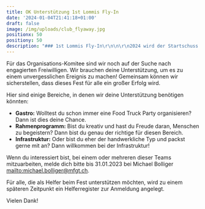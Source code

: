 ```yaml
---
title: OK Unterstützung 1st Lommis Fly-In
date: '2024-01-04T21:41:18+01:00'
draft: false
image: /img/uploads/club_flyaway.jpg
positionx: 50
positiony: 50
description: "### 1st Lommis Fly-In\r\n\n\r\n2024 wird der Startschuss zu einer schönen neuen Tradition, die eines regelmässig stattfindenden Fly-In in Lommis. Dieses Jahr wird somit die erste Ausgabe dieses Festes gefeiert, dem \"1st Lommis Fly-In\"!"
---
```

Für das Organisations-Komitee sind wir noch auf der Suche nach engagierten Freiwilligen. Wir brauchen deine Unterstützung, um es zu einem unvergesslichen Ereignis zu machen! Gemeinsam können wir sicherstellen, dass dieses Fest für alle ein großer Erfolg wird.

Hier sind einige Bereiche, in denen wir deine Unterstützung benötigen könnten:

* **Gastro:** Wolltest du schon immer eine Food Truck Party organisieren? Dann ist dies deine Chance.
* **Rahmenprogramm:** Bist du kreativ und hast du Freude daran, Menschen zu begeistern? Dann bist du genau der richtige für diesen Bereich.
* **Infrastruktur:** Oder bist du eher der handwerkliche Typ und packst gerne mit an? Dann willkommen bei der Infrastruktur!

Wenn du interessiert bist, bei einem oder mehreren dieser Teams mitzuarbeiten, melde dich bitte bis 31.01.2023 bei Michael Bolliger <mailto:michael.bolliger@mfgt.ch>.

Für alle, die als Helfer beim Fest unterstützen möchten, wird zu einem späteren Zeitpunkt ein Helferregister zur Anmeldung angelegt.

Vielen Dank!
